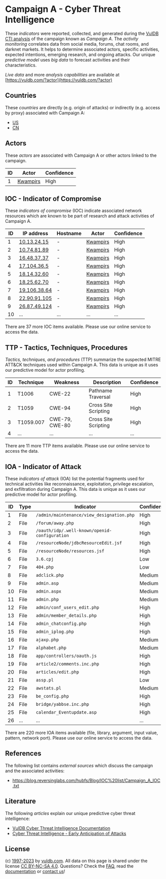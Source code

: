 # Campaign A - Cyber Threat Intelligence

These _indicators_ were reported, collected, and generated during the [VulDB CTI analysis](https://vuldb.com/?kb.cti) of the campaign known as _Campaign A_. The _activity monitoring_ correlates data from social media, forums, chat rooms, and darknet markets. It helps to determine associated actors, specific activities, expected intentions, emerging research, and ongoing attacks. Our unique _predictive model_ uses _big data_ to forecast activities and their characteristics.

_Live data_ and more _analysis capabilities_ are available at [https://vuldb.com/?actor](https://vuldb.com/?actor)

## Countries

These _countries_ are directly (e.g. origin of attacks) or indirectly (e.g. access by proxy) associated with Campaign A:

* [US](https://vuldb.com/?country.us)
* [CN](https://vuldb.com/?country.cn)

## Actors

These _actors_ are associated with Campaign A or other actors linked to the campaign.

ID | Actor | Confidence
-- | ----- | ----------
1 | [Kwampirs](https://vuldb.com/?actor.kwampirs) | High

## IOC - Indicator of Compromise

These _indicators of compromise_ (IOC) indicate associated network resources which are known to be part of research and attack activities of Campaign A.

ID | IP address | Hostname | Actor | Confidence
-- | ---------- | -------- | ----- | ----------
1 | [10.13.24.15](https://vuldb.com/?ip.10.13.24.15) | - | [Kwampirs](https://vuldb.com/?actor.kwampirs) | High
2 | [10.74.81.89](https://vuldb.com/?ip.10.74.81.89) | - | [Kwampirs](https://vuldb.com/?actor.kwampirs) | High
3 | [16.48.37.37](https://vuldb.com/?ip.16.48.37.37) | - | [Kwampirs](https://vuldb.com/?actor.kwampirs) | High
4 | [17.104.36.5](https://vuldb.com/?ip.17.104.36.5) | - | [Kwampirs](https://vuldb.com/?actor.kwampirs) | High
5 | [18.14.32.60](https://vuldb.com/?ip.18.14.32.60) | - | [Kwampirs](https://vuldb.com/?actor.kwampirs) | High
6 | [18.25.62.70](https://vuldb.com/?ip.18.25.62.70) | - | [Kwampirs](https://vuldb.com/?actor.kwampirs) | High
7 | [19.106.38.64](https://vuldb.com/?ip.19.106.38.64) | - | [Kwampirs](https://vuldb.com/?actor.kwampirs) | High
8 | [22.90.91.105](https://vuldb.com/?ip.22.90.91.105) | - | [Kwampirs](https://vuldb.com/?actor.kwampirs) | High
9 | [26.87.49.124](https://vuldb.com/?ip.26.87.49.124) | - | [Kwampirs](https://vuldb.com/?actor.kwampirs) | High
10 | ... | ... | ... | ...

There are 37 more IOC items available. Please use our online service to access the data.

## TTP - Tactics, Techniques, Procedures

_Tactics, techniques, and procedures_ (TTP) summarize the suspected MITRE ATT&CK techniques used within Campaign A. This data is unique as it uses our predictive model for actor profiling.

ID | Technique | Weakness | Description | Confidence
-- | --------- | -------- | ----------- | ----------
1 | T1006 | CWE-22 | Pathname Traversal | High
2 | T1059 | CWE-94 | Cross Site Scripting | High
3 | T1059.007 | CWE-79, CWE-80 | Cross Site Scripting | High
4 | ... | ... | ... | ...

There are 11 more TTP items available. Please use our online service to access the data.

## IOA - Indicator of Attack

These _indicators of attack_ (IOA) list the potential fragments used for technical activities like reconnaissance, exploitation, privilege escalation, and exfiltration during Campaign A. This data is unique as it uses our predictive model for actor profiling.

ID | Type | Indicator | Confidence
-- | ---- | --------- | ----------
1 | File | `/admin/maintenance/view_designation.php` | High
2 | File | `/forum/away.php` | High
3 | File | `/oauth/idp/.well-known/openid-configuration` | High
4 | File | `/resourceNode/jdbcResourceEdit.jsf` | High
5 | File | `/resourceNode/resources.jsf` | High
6 | File | `3.6.cpj` | Low
7 | File | `404.php` | Low
8 | File | `adclick.php` | Medium
9 | File | `admin.asp` | Medium
10 | File | `admin.aspx` | Medium
11 | File | `admin.php` | Medium
12 | File | `admin/conf_users_edit.php` | High
13 | File | `admin/member_details.php` | High
14 | File | `admin_chatconfig.php` | High
15 | File | `admin_iplog.php` | High
16 | File | `ajaxp.php` | Medium
17 | File | `alphabet.php` | Medium
18 | File | `app/controllers/oauth.js` | High
19 | File | `article2/comments.inc.php` | High
20 | File | `articles/edit.php` | High
21 | File | `assp.pl` | Low
22 | File | `awstats.pl` | Medium
23 | File | `be_config.php` | High
24 | File | `bridge/yabbse.inc.php` | High
25 | File | `calendar_Eventupdate.asp` | High
26 | ... | ... | ...

There are 220 more IOA items available (file, library, argument, input value, pattern, network port). Please use our online service to access the data.

## References

The following list contains _external sources_ which discuss the campaign and the associated activities:

* https://blog.reversinglabs.com/hubfs/Blog/IOC%20list/Campaign_A_IOC.txt

## Literature

The following _articles_ explain our unique predictive cyber threat intelligence:

* [VulDB Cyber Threat Intelligence Documentation](https://vuldb.com/?kb.cti)
* [Cyber Threat Intelligence - Early Anticipation of Attacks](https://www.scip.ch/en/?labs.20201022)

## License

(c) [1997-2023](https://vuldb.com/?kb.changelog) by [vuldb.com](https://vuldb.com/?kb.about). All data on this page is shared under the license [CC BY-NC-SA 4.0](https://creativecommons.org/licenses/by-nc-sa/4.0/). Questions? Check the [FAQ](https://vuldb.com/?kb.faq), read the [documentation](https://vuldb.com/?kb) or [contact us](https://vuldb.com/?contact)!

